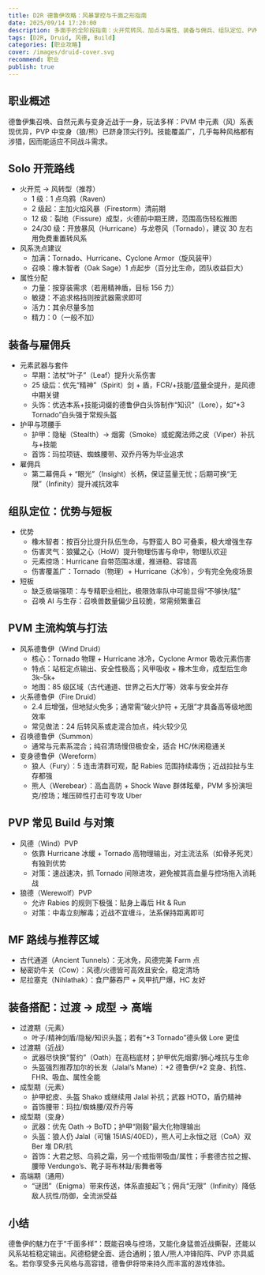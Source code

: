 ```yaml
---
title: D2R 德鲁伊攻略：风暴掌控与千面之形指南
date: 2025/09/14 17:20:00
description: 多面手的全阶段指南：火开荒转风、加点与属性、装备与佣兵、组队定位、PVM/PVP打法、MF路线与成型搭配。
tags: [D2R, Druid, 风德, Build]
categories: [职业攻略]
cover: /images/druid-cover.svg
recommend: 职业
publish: true
---
```


## 职业概述

德鲁伊集召唤、自然元素与变身近战于一身，玩法多样：PVM 中元素（风）系表现优异，PVP 中变身（狼/熊）已跻身顶尖行列。技能覆盖广，几乎每种风格都有涉猎，因而能适应不同战斗需求。

## Solo 开荒路线

- 火开荒 → 风转型（推荐）
  - 1 级：1 点乌鸦（Raven）
  - 2 级起：主加火焰风暴（Firestorm）清前期
  - 12 级：裂地（Fissure）成型，火德前中期王牌，范围高伤轻松推图
  - 24/30 级：开放暴风（Hurricane）与龙卷风（Tornado），建议 30 左右用免费重置转风系
- 风系洗点建议
  - 加满：Tornado、Hurricane、Cyclone Armor（旋风装甲）
  - 召唤：橡木智者（Oak Sage）1 点起步（百分比生命，团队收益巨大）
- 属性分配
  - 力量：按穿装需求（若用精神盾，目标 156 力）
  - 敏捷：不追求格挡则按武器需求即可
  - 活力：其余尽量多加
  - 精力：0（一般不加）

## 装备与雇佣兵

- 元素武器与套件
  - 早期：法杖“叶子”（Leaf）提升火系伤害
  - 25 级后：优先“精神”（Spirit）剑 + 盾，FCR/+技能/蓝量全提升，是风德中期关键
  - 头饰：优选本系+技能词缀的德鲁伊白头饰制作“知识”（Lore），如“+3 Tornado”白头强于常规头盔
- 护甲与项腰手
  - 护甲：隐秘（Stealth）→ 烟雾（Smoke）或蛇魔法师之皮（Viper）补抗与+技能
  - 首饰：玛拉项链、蜘蛛腰带、双乔丹等为毕业追求
- 雇佣兵
  - 第二幕佣兵 + “眼光”（Insight）长柄，保证蓝量无忧；后期可换“无限”（Infinity）提升减抗效率

## 组队定位：优势与短板

- 优势
  - 橡木智者：按百分比提升队伍生命，与野蛮人 BO 可叠乘，极大增强生存
  - 伤害灵气：狼獾之心（HoW）提升物理伤害与命中，物理队欢迎
  - 元素控场：Hurricane 自带范围冰缓，推进稳、容错高
  - 伤害覆盖广：Tornado（物理）+ Hurricane（冰冷），少有完全免疫场景
- 短板
  - 缺乏极端强项：与专精职业相比，极限效率队中可能显得“不够快/猛”
  - 召唤 AI 与生存：召唤兽数量偏少且较脆，常需频繁重召

## PVM 主流构筑与打法

- 风系德鲁伊（Wind Druid）
  - 核心：Tornado 物理 + Hurricane 冰冷，Cyclone Armor 吸收元素伤害
  - 特点：站桩定点输出、安全性极高；风甲吸收 + 橡木生命，成型后生命 3k–5k+ 
  - 地图：85 级区域（古代通道、世界之石大厅等）效率与安全并存
- 火系德鲁伊（Fire Druid）
  - 2.4 后增强，但地狱火免多；通常需“破火护符 + 无限”才具备高等级地图效率
  - 常见做法：24 后转风系或走混合加点，纯火较少见
- 召唤德鲁伊（Summon）
  - 通常与元素系混合；纯召清场慢但极安全，适合 HC/休闲稳通关
- 变身德鲁伊（Wereform）
  - 狼人（Fury）：5 连击清群可观，配 Rabies 范围持续毒伤；近战拉扯与生存都强
  - 熊人（Werebear）：高血高防 + Shock Wave 群体眩晕，PVM 多扮演坦克/控场；堆压碎性打击可专攻 Uber

## PVP 常见 Build 与对策

- 风德（Wind）PVP
  - 依靠 Hurricane 冰缓 + Tornado 高物理输出，对主流法系（如骨矛死灵）有独到优势
  - 对策：速战速决，抓 Tornado 间隙进攻，避免被其高血量与控场拖入消耗战
- 狼德（Werewolf）PVP
  - 允许 Rabies 的规则下极强：贴身上毒后 Hit & Run
  - 对策：中毒立刻解毒；近战不宜缠斗，法系保持距离即可

## MF 路线与推荐区域

- 古代通道（Ancient Tunnels）：无冰免，风德完美 Farm 点
- 秘密奶牛关（Cow）：风德/火德皆可高效且安全，稳定清场
- 尼拉塞克（Nihlathak）：食尸藤吞尸 + 风甲抗尸爆，HC 友好

## 装备搭配：过渡 → 成型 → 高端

- 过渡期（元素）
  - 叶子/精神剑盾/隐秘/知识头盔；若有“+3 Tornado”德头做 Lore 更佳
- 过渡期（近战）
  - 武器尽快换“誓约”（Oath）在高档底材；护甲优先烟雾/狮心堆抗与生命
  - 头盔强烈推荐加尔的长发（Jalal’s Mane）：+2 德鲁伊/+2 变身、抗性、FHR、吸血、属性全能
- 成型期（元素）
  - 护甲蛇皮、头盔 Shako 或继续用 Jalal 补抗；武器 HOTO，盾仍精神
  - 首饰腰带：玛拉/蜘蛛腰/双乔丹等 
- 成型期（变身）
  - 武器：优先 Oath → BoTD；护甲“刚毅”最大化物理输出
  - 头盔：狼人仍 Jalal（可镶 15IAS/40ED），熊人可上永恒之冠（CoA）双 Ber 堆 DR/抗
  - 首饰：大君之怒、乌鸦之霜，另一个戒指带吸血/属性；手套德古拉之握、腰带 Verdungo’s、靴子哥布林趾/影舞者等
- 高端期（通用）
  - “谜团”（Enigma）带来传送，体系直接起飞；佣兵“无限”（Infinity）降低敌人抗性/防御，全流派受益

## 小结

德鲁伊的魅力在于“千面多样”：既能召唤与控场，又能化身猛兽近战撕裂，还能以风系站桩稳定输出。风德稳健全面、适合通刷；狼人/熊人冲锋陷阵、PVP 亦具威名。若你享受多元风格与高容错，德鲁伊将带来持久而丰富的游戏体验。

